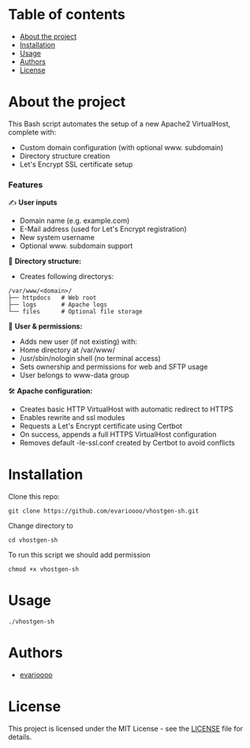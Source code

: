 # Table of contents

* [About the project](#about-the-project)
* [Installation](#installation)
* [Usage](#usage)
* [Authors](#authors)
* [License](#license)

# About the project

This Bash script automates the setup of a new Apache2 VirtualHost, complete with:

* Custom domain configuration (with optional www. subdomain)
* Directory structure creation
* Let's Encrypt SSL certificate setup

### Features

✍ **User inputs**
* Domain name (e.g. example.com)
* E-Mail address (used for Let's Encrypt registration)
* New system username
* Optional www. subdomain support

📂 **Directory structure:**
* Creates following directorys:
```
/var/www/<domain>/
├── httpdocs   # Web root
├── logs       # Apache logs
└── files      # Optional file storage
```

🔑 **User & permissions:**
* Adds new user (if not existing) with:
* Home directory at /var/www/<domain>
* /usr/sbin/nologin shell (no terminal access)
* Sets ownership and permissions for web and SFTP usage
* User belongs to www-data group

🛠️ **Apache configuration:**
* Creates basic HTTP VirtualHost with automatic redirect to HTTPS
* Enables rewrite and ssl modules
* Requests a Let's Encrypt certificate using Certbot
* On success, appends a full HTTPS VirtualHost configuration
* Removes default -le-ssl.conf created by Certbot to avoid conflicts

# Installation

Clone this repo:
```
git clone https://github.com/evarioooo/vhostgen-sh.git
```

Change directory to
```
cd vhostgen-sh
```

To run this script we should add permission

```
chmod +x vhostgen-sh
```

# Usage

```
./vhostgen-sh
```

# Authors

* [evarioooo](https://github.com/evarioooo)

# License

This project is licensed under the MIT License - see the [LICENSE](LICENSE) file for details.
